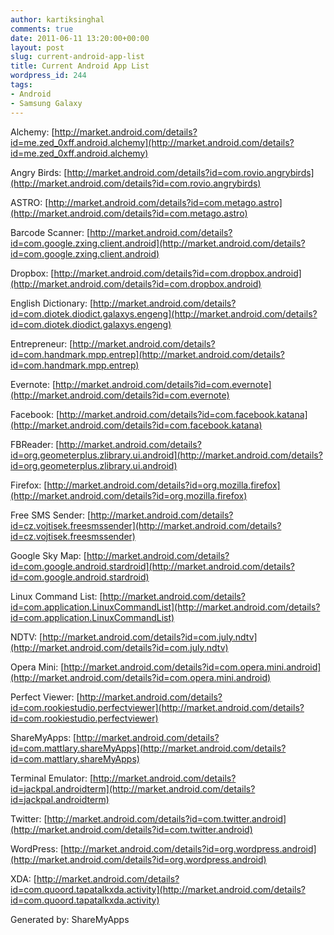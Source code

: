 ```yaml
---
author: kartiksinghal
comments: true
date: 2011-06-11 13:20:00+00:00
layout: post
slug: current-android-app-list
title: Current Android App List
wordpress_id: 244
tags:
- Android
- Samsung Galaxy
---
```


Alchemy: [http://market.android.com/details?id=me.zed_0xff.android.alchemy](http://market.android.com/details?id=me.zed_0xff.android.alchemy)

Angry Birds: [http://market.android.com/details?id=com.rovio.angrybirds](http://market.android.com/details?id=com.rovio.angrybirds)

ASTRO: [http://market.android.com/details?id=com.metago.astro](http://market.android.com/details?id=com.metago.astro)

Barcode Scanner: [http://market.android.com/details?id=com.google.zxing.client.android](http://market.android.com/details?id=com.google.zxing.client.android)

Dropbox: [http://market.android.com/details?id=com.dropbox.android](http://market.android.com/details?id=com.dropbox.android)

English Dictionary: [http://market.android.com/details?id=com.diotek.diodict.galaxys.engeng](http://market.android.com/details?id=com.diotek.diodict.galaxys.engeng)

Entrepreneur: [http://market.android.com/details?id=com.handmark.mpp.entrep](http://market.android.com/details?id=com.handmark.mpp.entrep)

Evernote: [http://market.android.com/details?id=com.evernote](http://market.android.com/details?id=com.evernote)

Facebook: [http://market.android.com/details?id=com.facebook.katana](http://market.android.com/details?id=com.facebook.katana)

FBReader: [http://market.android.com/details?id=org.geometerplus.zlibrary.ui.android](http://market.android.com/details?id=org.geometerplus.zlibrary.ui.android)

Firefox: [http://market.android.com/details?id=org.mozilla.firefox](http://market.android.com/details?id=org.mozilla.firefox)

Free SMS Sender: [http://market.android.com/details?id=cz.vojtisek.freesmssender](http://market.android.com/details?id=cz.vojtisek.freesmssender)

Google Sky Map: [http://market.android.com/details?id=com.google.android.stardroid](http://market.android.com/details?id=com.google.android.stardroid)

Linux Command List: [http://market.android.com/details?id=com.application.LinuxCommandList](http://market.android.com/details?id=com.application.LinuxCommandList)

NDTV: [http://market.android.com/details?id=com.july.ndtv](http://market.android.com/details?id=com.july.ndtv)

Opera Mini: [http://market.android.com/details?id=com.opera.mini.android](http://market.android.com/details?id=com.opera.mini.android)

Perfect Viewer: [http://market.android.com/details?id=com.rookiestudio.perfectviewer](http://market.android.com/details?id=com.rookiestudio.perfectviewer)

ShareMyApps: [http://market.android.com/details?id=com.mattlary.shareMyApps](http://market.android.com/details?id=com.mattlary.shareMyApps)

Terminal Emulator: [http://market.android.com/details?id=jackpal.androidterm](http://market.android.com/details?id=jackpal.androidterm)

Twitter: [http://market.android.com/details?id=com.twitter.android](http://market.android.com/details?id=com.twitter.android)

WordPress: [http://market.android.com/details?id=org.wordpress.android](http://market.android.com/details?id=org.wordpress.android)

XDA: [http://market.android.com/details?id=com.quoord.tapatalkxda.activity](http://market.android.com/details?id=com.quoord.tapatalkxda.activity)



Generated by: ShareMyApps
